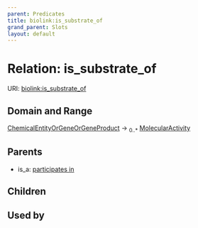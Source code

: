 ```yaml
---
parent: Predicates
title: biolink:is_substrate_of
grand_parent: Slots
layout: default
---
```


# Relation: is_substrate_of




URI: [biolink:is_substrate_of](https://w3id.org/biolink/vocab/is_substrate_of)

## Domain and Range

[ChemicalEntityOrGeneOrGeneProduct](ChemicalEntityOrGeneOrGeneProduct.md) ->  <sub>0..\*</sub> [MolecularActivity](MolecularActivity.md)

## Parents

 *  is_a: [participates in](participates_in.md)

## Children


## Used by

